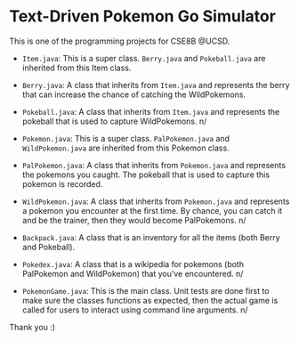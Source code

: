 # Text-Driven Pokemon Go Simulator

This is one of the programming projects for CSE8B @UCSD.

- `Item.java`: This is a super class. `Berry.java` and `Pokeball.java` are inherited from this Item class.
- `Berry.java`: A class that inherits from `Item.java` and represents the berry that can increase the chance of catching the WildPokemons.
- `Pokeball.java`: A class that inherits from `Item.java` and represents the pokeball that is used to capture WildPokemons. n/

- `Pokemon.java`: This is a super class. `PalPokemon.java` and `WildPokemon.java` are inherited from this Pokemon class.
- `PalPokemon.java`: A class that inherits from `Pokemon.java` and represents the pokemons you caught. The pokeball that is used to capture this pokemon is recorded.
- `WildPokemon.java`: A class that inherits from `Pokemon.java` and represents a pokemon you encounter at the first time. By chance, you can catch it and be the trainer, then they would become PalPokemons. n/

- `Backpack.java`: A class that is an inventory for all the items (both Berry and Pokeball).
- `Pokedex.java`: A class that is a wikipedia for pokemons (both PalPokemon and WildPokemon) that you’ve encountered. n/

- `PokemonGame.java`: This is the main class. Unit tests are done first to make sure the classes functions as expected, then the actual game is called for users to interact using command line arguments. n/

Thank you :)
